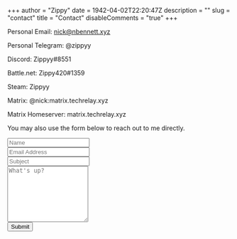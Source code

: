 +++
author = "Zippy"
date = 1942-04-02T22:20:47Z
description = ""
slug = "contact"
title = "Contact"
disableComments = "true"
+++

Personal Email: nick@nbennett.xyz

Personal Telegram: @zippyy

Discord: Zippyy#8551

Battle.net: Zippy420#1359

Steam: Zippyy

Matrix: @nick:matrix.techrelay.xyz

Matrix Homeserver: matrix.techrelay.xyz

You may also use the form below to reach out to me directly.

<!DOCTYPE HTML>
<form name="contact" class="contact-form width-normal" action="/thank-you/" method="POST" data-netlify="true">
        <input type="hidden" name="form-name" value="contact" />
        <!-- Text input-->
        <div class="form-group">
            <label class="col-md-4 control-label" for="Name"></label>
            <div class="col-md-4">
                <input id="contact-form-name" name="Name" type="text" placeholder="Name" class="form-control input-md" required="" autocomplete="off">
            </div>
        </div>
        <!-- Text input-->
        <div class="form-group">
            <label class="col-md-4 control-label" for="Email"></label>
            <div class="col-md-4">
                <input id="contact-form-email" name="Email" type="email" placeholder="Email Address" class="form-control input-md" required="" autocomplete="off">
            </div>
        </div>
        <!-- Text input-->
        <div class="form-group">
            <label class="col-md-4 control-label" for="Subject"></label>
            <div class="col-md-4">
                <input id="contact-form-subject" name="Subject" type="text" placeholder="Subject" class="form-control input-md" required="" autocomplete="off">
            </div>
        </div>
        <!-- Textarea -->
        <div class="form-group">
            <label class="col-md-4 control-label" for=""></label>
            <textarea class="form-control" id="contact-form-message" name="Message" placeholder="What's up?" rows="8"></textarea>
        </div>
        <!-- Button -->
        <div class="form-group">
            <button type="submit" value="Submit" id="Form-submit">Submit</button>
        </div>
    </form>